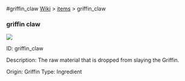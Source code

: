 #griffin_claw
<a href="/wiki.html">Wiki</a> > <a href="/posts/wiki/items/index.html">items</a> > <a>griffin_claw</a>
<div class="iteminfo">
<h3>griffin claw</h3>
<img class="pixelimage" src="https://dragon-force-studio.com/images/EF_wiki/griffin_claw.png">

<a class="iteminfoitem">ID: griffin_claw</a></div>
Description:   The raw material that is dropped from slaying the Griffin.

Origin:  Griffin
Type:  Ingredient
